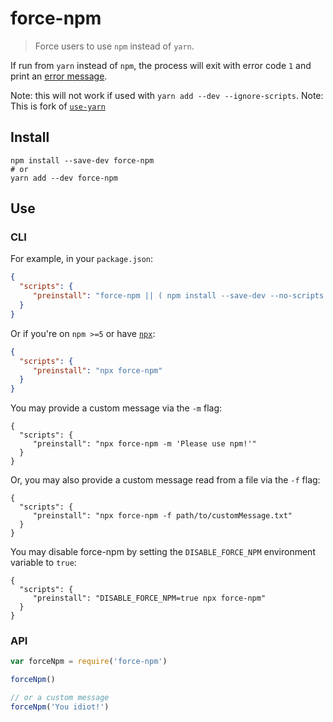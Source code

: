# force-npm 
> Force users to use `npm` instead of `yarn`.

If run from `yarn` instead of `npm`, the process will exit with error code `1`
and print an [error message](https://raw.github.com/rjhilgefort/force-npm/blob/master/message.txt).

Note: this will not work if used with `yarn add --dev --ignore-scripts`.
Note: This is fork of [`use-yarn`](https://github.com/AndersDJohnson/use-yarn)

## Install

```shell
npm install --save-dev force-npm 
# or
yarn add --dev force-npm 
```

## Use

### CLI

For example, in your `package.json`:
```json
{
  "scripts": {
     "preinstall": "force-npm || ( npm install --save-dev --no-scripts --no-save force-npm && force-npm )"
  }
}
```

Or if you're on `npm >=5` or have [`npx`](https://www.npmjs.com/package/npx):
```json
{
  "scripts": {
     "preinstall": "npx force-npm"
  }
}
```

You may provide a custom message via the `-m` flag:
```
{
  "scripts": {
     "preinstall": "npx force-npm -m 'Please use npm!'"
  }
}
```

Or, you may also provide a custom message read from a file via the `-f` flag:
```
{
  "scripts": {
     "preinstall": "npx force-npm -f path/to/customMessage.txt"
  }
}
```

You may disable force-npm by setting the `DISABLE_FORCE_NPM` environment variable to `true`:
```
{
  "scripts": {
     "preinstall": "DISABLE_FORCE_NPM=true npx force-npm"
  }
}
```

### API

```js
var forceNpm = require('force-npm')

forceNpm()

// or a custom message
forceNpm('You idiot!')
```
